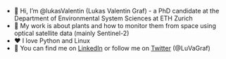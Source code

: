 - 👋 Hi, I’m @lukasValentin (Lukas Valentin Graf) - a PhD candidate at the Department of Environmental System Sciences at ETH Zurich 
- 🌱 My work is about plants and how to monitor them from space using optical satellite data (mainly Sentinel-2)
- ❤️ I love Python and Linux
- 🔗 You can find me on [LinkedIn](https://ch.linkedin.com/in/lukas-graf-42a63018a) or follow me on [Twitter](https://twitter.com/i/flow/login) (@LuVaGraf)

<!---
lukasValentin/lukasValentin is a ✨ special ✨ repository because its `README.md` (this file) appears on your GitHub profile.
You can click the Preview link to take a look at your changes.
--->
